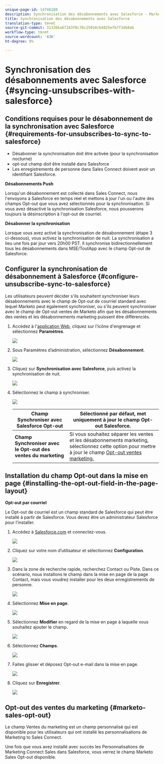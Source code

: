 ```yaml
---
unique-page-id: 14746188
description: Synchronisation des désabonnements avec Salesforce - Marketo Docs - Documentation du produit
title: Synchronisation des désabonnements avec Salesforce
translation-type: tm+mt
source-git-commit: 313266a67243f0c70c25010cb4825efb7f3db0ab
workflow-type: tm+mt
source-wordcount: '436'
ht-degree: 0%

---
```



# Synchronisation des désabonnements avec Salesforce {#syncing-unsubscribes-with-salesforce}

## Conditions requises pour le désabonnement de la synchronisation avec Salesforce {#requirements-for-unsubscribes-to-sync-to-salesforce}

* Désabonner la synchronisation doit être activée (pour la synchronisation nocturne)
* opt-out champ doit être installé dans Salesforce
* Les enregistrements de personne dans Sales Connect doivent avoir un identifiant Salesforce.

**Désabonnements Push**

Lorsqu&#39;un désabonnement est collecté dans Sales Connect, nous l&#39;envoyons à Salesforce en temps réel et mettons à jour l&#39;un ou l&#39;autre des champs Opt-out que vous avez sélectionnés pour la synchronisation. Si vous avez désactivé la synchronisation Salesforce, nous pousserons toujours la désinscription à l&#39;opt-out de courriel.

**Désabonner la synchronisation**

Lorsque vous avez activé la synchronisation de désabonnement (étape 3 ci-dessous), vous activez la synchronisation de nuit. La synchronisation a lieu une fois par jour vers 20h00 PST. Il synchronise bidirectionnellement tous les désabonnements dans MSE/ToutApp avec le champ Opt-out de Salesforce.

## Configurer la synchronisation de désabonnement à Salesforce {#configure-unsubscribe-sync-to-salesforce}

Les utilisateurs peuvent décider s&#39;ils souhaitent synchroniser leurs désabonnements avec le champ de Opt-out de courriel standard avec lequel Marketo peut également synchroniser, ou s&#39;ils peuvent synchroniser avec le champ de Opt-out ventes de Marketo afin que les désabonnements des ventes et les désabonnements marketing puissent être différenciés.

1. Accédez à l&#39;[application Web](http://toutapp.com/login), cliquez sur l&#39;icône d&#39;engrenage et sélectionnez **Paramètres**.

   ![](assets/one-1.png)

1. Sous Paramètres d’administration, sélectionnez **Désabonnement**.

   ![](assets/two-2.png)

1. Cliquez sur **Synchronisation avec Salesforce**, puis activez la synchronisation de nuit.

   ![](assets/three-2.png)

1. Sélectionnez le champ à synchroniser.

   ![](assets/4.png)

   | **Champ Synchroniser avec Salesforce Opt-out** | Sélectionné par défaut, met uniquement à jour le champ Opt-out Salesforce. |
   |---|---|
   | **Champ Synchroniser avec le Opt-out des ventes du marketing** | Si vous souhaitez séparer les ventes et les désabonnements marketing, sélectionnez cette option pour mettre à jour le champ [Opt-out ventes marketing.](#msoo) |

## Installation du champ Opt-out dans la mise en page {#installing-the-opt-out-field-in-the-page-layout}

**Opt-out par courriel**

Le Opt-out de courriel est un champ standard de Salesforce qui peut être installé à partir de Salesforce. Vous devez être un administrateur Salesforce pour l’installer.

1. Accédez à [Salesforce.com](http://Salesforce.com) et connectez-vous.

   ![](assets/five-1.png)

1. Cliquez sur votre nom d’utilisateur et sélectionnez **Configuration**.

   ![](assets/six-1.png)

1. Dans la zone de recherche rapide, recherchez Contact ou Piste. Dans ce scénario, nous installons le champ dans la mise en page de la page Contact, mais vous voudrez installer pour les deux enregistrements de personne.

   ![](assets/seven-1.png)

1. Sélectionnez **Mise en page**.

   ![](assets/eight-1.png)

1. Sélectionnez **Modifier** en regard de la mise en page à laquelle vous souhaitez ajouter le champ.

   ![](assets/nine.png)

1. Sélectionnez **Champs**.

   ![](assets/ten.png)

1. Faites glisser et déposez Opt-out e-mail dans la mise en page.

   ![](assets/11.png)

1. Cliquez sur **Enregistrer**.

   ![](assets/twelve.png)

## Opt-out des ventes du marketing {#marketo-sales-opt-out}

Le champ  Ventes du marketing est un champ personnalisé qui est disponible pour les utilisateurs qui ont installé les personnalisations de Marketing to Sales Connect.

Une fois que vous avez installé avec succès les Personnalisations de Marketing Connect Sales dans Salesforce, vous verrez le champ Marketo Sales Opt-out disponible.
